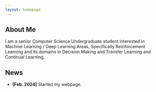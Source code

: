 ```yaml
---
layout: homepage
---
```


## About Me

I am a senior Computer Science Undergraduate student interested in Machine Learning / Deep Learning Areas, Specifically Reinforcement Learning and its domains in Decision Making and Transfer Learning and Continual Learning.
## News

- **[Feb. 2024]** Started my webpage.
